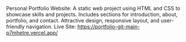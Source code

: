 Personal Portfolio Website: A static web project using HTML and CSS to showcase skills and projects. Includes sections for introduction, about, portfolio, and contact. Attractive design, responsive layout, and user-friendly navigation.
Live Site: https://portfolio-git-main-p7mhetre.vercel.app/
